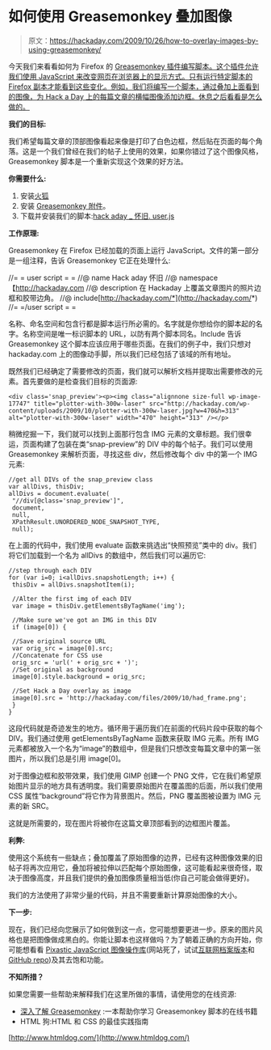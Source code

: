 # 如何使用 Greasemonkey 叠加图像

> 原文：<https://hackaday.com/2009/10/26/how-to-overlay-images-by-using-greasemonkey/>

今天我们来看看如何为 Firefox 的 [Greasemonkey 插件编写脚本。这个插件允许我们使用 JavaScript 来改变网页在浏览器上的显示方式。只有运行特定脚本的 Firefox 副本才能看到这些变化。例如，我们将编写一个脚本，通过叠加上面看到的图像，为 Hack a Day 上的每篇文章的横幅图像添加边框。休息之后看看是怎么做的。](https://addons.mozilla.org/en-US/firefox/addon/748)

**我们的目标:**

我们希望每篇文章的顶部图像看起来像是打印了白色边框，然后贴在页面的每个角落。这是一个我们曾经在我们的帖子上使用的效果，如果你错过了这个图像风格，Greasemonkey 脚本是一个重新实现这个效果的好方法。

**你需要什么:**

1.  安装[火狐](http://www.firefox.com)
2.  安装 [Greasemonkey 附件](https://addons.mozilla.org/en-US/firefox/addon/748)。
3.  下载并安装我们的脚本:[hack aday _ 怀旧. user.js](http://blog.mahalo.com/hackaday/misc/hackaday_nostalgia.user.js)

**工作原理:**

Greasemonkey 在 Firefox 已经加载的页面上运行 JavaScript。文件的第一部分是一组注释，告诉 Greasemonkey 它正在处理什么:

//= = user script = =
//@ name Hack aday 怀旧
//@ namespace【http://hackaday.com
//@ description 在 Hackaday 上覆盖文章图片的照片边框和胶带边角。
//@ include[http://hackaday.com/*](http://hackaday.com/*)
//= =/user script = =

名称、命名空间和包含行都是脚本运行所必需的。名字就是你想给你的脚本起的名字。名称空间是唯一标识脚本的 URL，以防有两个脚本同名。Include 告诉 Greasemonkey 这个脚本应该应用于哪些页面。在我们的例子中，我们只想对 hackaday.com 上的图像动手脚，所以我们已经包括了该域的所有地址。

既然我们已经确定了需要修改的页面，我们就可以解析文档并提取出需要修改的元素。首先要做的是检查我们目标的页面源:

```
<div class='snap_preview'><p><img class="alignnone size-full wp-image-17747" title="plotter-with-300w-laser" src="http://hackaday.com/wp-content/uploads/2009/10/plotter-with-300w-laser.jpg?w=470&h=313" alt="plotter-with-300w-laser" width="470" height="313" /></p>
```

稍微挖掘一下，我们就可以找到上面那行包含 IMG 元素的文章标题。我们很幸运，页面构建了包装在类“snap-preview”的 DIV 中的每个帖子。我们可以使用 Greasemonkey 来解析页面，寻找这些 div，然后修改每个 div 中的第一个 IMG 元素:

```
//get all DIVs of the snap_preview class
var allDivs, thisDiv;
allDivs = document.evaluate(
 "//div[@class='snap_preview']",
 document,
 null,
 XPathResult.UNORDERED_NODE_SNAPSHOT_TYPE,
 null);
```

在上面的代码中，我们使用 evaluate 函数来挑选出“快照预览”类中的 div。我们将它们加载到一个名为 allDivs 的数组中，然后我们可以遍历它:

```
//step through each DIV
for (var i=0; i<allDivs.snapshotLength; i++) {
 thisDiv = allDivs.snapshotItem(i);

 //Alter the first img of each DIV
 var image = thisDiv.getElementsByTagName('img');

 //Make sure we've got an IMG in this DIV
 if (image[0]) {

 //Save original source URL
 var orig_src = image[0].src;
 //Concatenate for CSS use
 orig_src = 'url(' + orig_src + ')';
 //Set original as background
 image[0].style.background = orig_src;

 //Set Hack a Day overlay as image
 image[0].src = 'http://hackaday.com/files/2009/10/had_frame.png';
 }
}
```

这段代码就是奇迹发生的地方。循环用于遍历我们在前面的代码片段中获取的每个 DIV。我们通过使用 getElementsByTagName 函数来获取 IMG 元素。所有 IMG 元素都被放入一个名为“image”的数组中，但是我们只想改变每篇文章中的第一张图片，所以我们总是引用 image[0]。

对于图像边框和胶带效果，我们使用 GIMP 创建一个 PNG 文件，它在我们希望原始图片显示的地方具有透明度。我们需要原始图片在覆盖图的后面，所以我们使用 CSS 属性“background”将它作为背景图片。然后，PNG 覆盖图被设置为 IMG 元素的新 SRC。

这就是所需要的，现在图片将被你在这篇文章顶部看到的边框图片覆盖。

**利弊:**

使用这个系统有一些缺点；叠加覆盖了原始图像的边界，已经有这种图像效果的旧帖子将再次应用它，叠加将被拉伸以匹配每个原始图像，这可能看起来很奇怪，取决于图像高度，并且我们提供的叠加图像质量相当低(你自己可能会做得更好)。

我们的方法使用了非常少量的代码，并且不需要重新计算原始图像的大小。

**下一步:**

现在，我们已经向您展示了如何做到这一点，您可能想要更进一步。原来的图片风格也是把图像做成黑白的。你能让脚本也这样做吗？为了朝着正确的方向开始，你可能想看看 [Pixastic JavaScript 图像操作库](http://www.pixastic.com/lib/)(网站死了，试试[互联网档案版本](https://web.archive.org/web/20091213134605/http://www.pixastic.com/lib/)和[GitHub repo](https://github.com/jseidelin/pixastic/))及其去饱和功能。

**不知所措？**

如果您需要一些帮助来解释我们在这里所做的事情，请使用您的在线资源:

*   [深入了解 Greasemonkey](http://diveintogreasemonkey.org/) :一本帮助你学习 Greasemonkey 脚本的在线书籍
*   HTML 狗:HTML 和 CSS 的最佳实践指南

[http://www.htmldog.com/](http://www.htmldog.com/)
